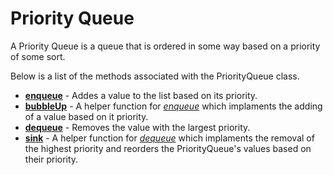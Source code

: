 # Priority Queue

A Priority Queue is a queue that is ordered in some way based on a priority of some sort.

Below is a list of the methods associated with the PriorityQueue class.

* __[enqueue](https://github.com/bowersj/utilities/blob/11387f8be1b818efe8805cdf20414dc654b1a44a/node/dataStructures/priorityQueue/priorityQueue.js#L15)__  - Addes a value to the list based on its priority.
* __[bubbleUp](https://github.com/bowersj/utilities/blob/11387f8be1b818efe8805cdf20414dc654b1a44a/node/dataStructures/priorityQueue/priorityQueue.js#L23)__ - A helper function for _[enqueue](https://github.com/bowersj/utilities/blob/11387f8be1b818efe8805cdf20414dc654b1a44a/node/dataStructures/priorityQueue/priorityQueue.js#L15)_ which implaments the adding of a value based on it priority.
* __[dequeue](https://github.com/bowersj/utilities/blob/11387f8be1b818efe8805cdf20414dc654b1a44a/node/dataStructures/priorityQueue/priorityQueue.js#L45)__   - Removes the value with the largest priority.
* __[sink](https://github.com/bowersj/utilities/blob/11387f8be1b818efe8805cdf20414dc654b1a44a/node/dataStructures/priorityQueue/priorityQueue.js#L57)__     - A helper function for _[dequeue](https://github.com/bowersj/utilities/blob/11387f8be1b818efe8805cdf20414dc654b1a44a/node/dataStructures/priorityQueue/priorityQueue.js#L45)_ which implaments the removal of the highest priority and reorders the PriorityQueue's values based on their priority.
